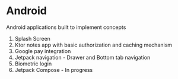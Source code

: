 # Android
Android applications built to implement concepts

1. Splash Screen
2. Ktor notes app with basic authorization and caching mechanism
3. Google pay integration
4. Jetpack navigation - Drawer and Bottom tab navigation
5. Biometric login 
6. Jetpack Compose - In progress 

